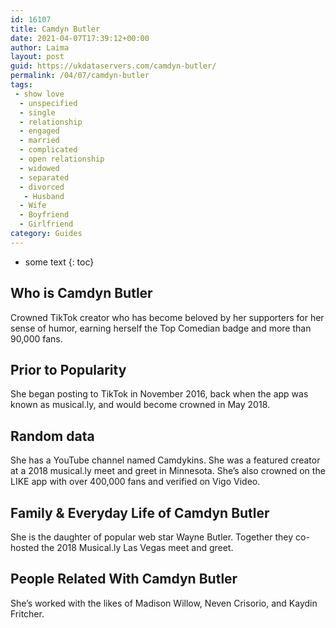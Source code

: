 ```yaml
---
id: 16107
title: Camdyn Butler
date: 2021-04-07T17:39:12+00:00
author: Laima
layout: post
guid: https://ukdataservers.com/camdyn-butler/
permalink: /04/07/camdyn-butler
tags:
 - show love
  - unspecified
  - single
  - relationship
  - engaged
  - married
  - complicated
  - open relationship
  - widowed
  - separated
  - divorced
   - Husband
  - Wife
  - Boyfriend
  - Girlfriend
category: Guides
---
```


* some text
{: toc}


## Who is Camdyn Butler
                  
                  
                  
Crowned TikTok creator who has become beloved by her supporters for her sense of humor, earning herself the Top Comedian badge and more than 90,000 fans. 
                  
              
            
              
            
                
                
                
## Prior to Popularity
                  
                  
                  
She began posting to TikTok in November 2016, back when the app was known as musical.ly, and would become crowned in May 2018. 
                  
              
            
              
            
                
                
                
## Random data
                  
                  
                  
She has a YouTube channel named Camdykins. She was a featured creator at a 2018 musical.ly meet and greet in Minnesota. She&#8217;s also crowned on the LIKE app with over 400,000 fans and verified on Vigo Video. 
                  
              
            
              
            
                
                
                
## Family & Everyday Life of Camdyn Butler
                  
                  
                  
She is the daughter of popular web star Wayne Butler. Together they co-hosted the 2018 Musical.ly Las Vegas meet and greet.
                  
              
            
              
            
                
                
                
## People Related With Camdyn Butler
                  
                  
                  
She&#8217;s worked with the likes of Madison Willow, Neven Crisorio, and Kaydin Fritcher. 
                  
              
            
              
            
                
              
            
              
              
            
            
              
            
          
          
          